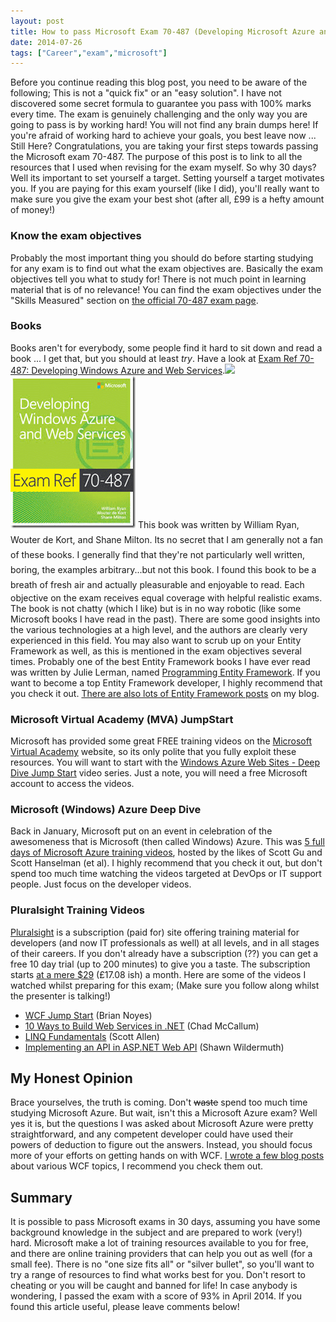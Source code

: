 ```yaml
---
layout: post
title: How to pass Microsoft Exam 70-487 (Developing Microsoft Azure and Web Services) in 30 days
date: 2014-07-26
tags: ["Career","exam","microsoft"]
---
```


Before you continue reading this blog post, you need to be aware of the following; This is not a "quick fix" or an "easy solution".  I have not discovered some secret formula to guarantee you pass with 100% marks every time.  The exam is genuinely challenging and the only way you are going to pass is by working hard!  You will not find any brain dumps here!  If you're afraid of working hard to achieve your goals, you best leave now ... Still Here? Congratulations, you are taking your first steps towards passing the Microsoft exam 70-487.  The purpose of this post is to link to all the resources that I used when revising for the exam myself. So why 30 days? Well its important to set yourself a target.  Setting yourself a target motivates you.  If you are paying for this exam yourself (like I did), you'll really want to make sure you give the exam your best shot (after all, £99 is a hefty amount of money!)

### **Know the exam objectives**

Probably the most important thing you should do before starting studying for any exam is to find out what the exam objectives are.  Basically the exam objectives tell you what to study for! There is not much point in learning material that is of no relevance! You can find the exam objectives under the "Skills Measured" section on [the official 70-487 exam page](https://www.microsoft.com/learning/en-gb/exam-70-487.aspx).

### **Books**

Books aren't for everybody, some people find it hard to sit down and read a book ... I get that, but you should at least _try_. Have a look at [Exam Ref 70-487: Developing Windows Azure and Web Services](http://www.amazon.co.uk/gp/product/B00JDMPNY4/ref=as_li_qf_sp_asin_il_tl?ie=UTF8&camp=1634&creative=6738&creativeASIN=B00JDMPNY4&linkCode=as2&tag=jprecom-21&linkId=H5ERDRXEITZ3Z4YG).![](ir?t=jprecom-21&l=as2&o=2&a=0735677220) [![AzureWebServicesBook](AzureWebServicesBook_thumb.png "AzureWebServicesBook")](https://developerhandbook.com/wp-content/uploads/2014/07/AzureWebServicesBook.png) <span style="line-height: 1.7142;">This book was written by William Ryan, Wouter de Kort, and Shane Milton.  Its no secret that I am generally not a fan of these books.  I generally find that they're not particularly well written, boring, the examples arbitrary...but not this book.  I found this book to be a breath of fresh air and actually pleasurable and enjoyable to read. </span> Each objective on the exam receives equal coverage with helpful realistic exams.  The book is not chatty (which I like) but is in no way robotic (like some Microsoft books I have read in the past).  There are some good insights into the various technologies at a high level, and the authors are clearly very experienced in this field. You may also want to scrub up on your Entity Framework as well, as this is mentioned in the exam objectives several times.  Probably one of the best Entity Framework books I have ever read was written by Julie Lerman, named [Programming Entity Framework](http://www.amazon.co.uk/gp/product/0596807260/ref=as_li_qf_sp_asin_il_tl?ie=UTF8&camp=1634&creative=6738&creativeASIN=0596807260&linkCode=as2&tag=jprecom-21&linkId=XHG6ULX5EKZQR37F).  If you want to become a top Entity Framework developer, I highly recommend that you check it out.  [There are also lots of Entity Framework posts](https://developerhandbook.com/category/entity-framework/) on my blog.

### **Microsoft Virtual Academy (MVA) JumpStart**

Microsoft has provided some great FREE training videos on the [Microsoft Virtual Academy](http://www.microsoftvirtualacademy.com/ "Microsoft Virtual Academy") website, so its only polite that you fully exploit these resources. You will want to start with the [Windows Azure Web Sites - Deep Dive Jump Start](http://www.microsoftvirtualacademy.com/training-courses/windows-azure-web-sites-deep-dive-jump-start) video series.  Just a note, you will need a free Microsoft account to access the videos.

### **Microsoft (Windows) Azure Deep Dive**

Back in January, Microsoft put on an event in celebration of the awesomeness that is Microsoft (then called Windows) Azure.  This was [5 full days of Microsoft Azure training videos](http://www.microsoftvirtualacademy.com/colleges/windows-azure-deep-dive), hosted by the likes of Scott Gu and Scott Hanselman (et al).  I highly recommend that you check it out, but don't spend too much time watching the videos targeted at DevOps or IT support people.  Just focus on the developer videos.

### **Pluralsight Training Videos**

[Pluralsight](http://www.pluralsight.com/training/ "Pluralsight") is a subscription (paid for) site offering training material for developers (and now IT professionals as well) at all levels, and in all stages of their careers.  If you don't already have a subscription (??) you can get a free 10 day trial (up to 200 minutes) to give you a taste.  The subscription starts [at a mere $29](http://www.pluralsight.com/training/Products/Individual "Pluralsight") (£17.08 ish) a month. Here are some of the videos I watched whilst preparing for this exam; (Make sure you follow along whilst the presenter is talking!)

*   [WCF Jump Start](http://pluralsight.com/training/courses/TableOfContents?courseName=wcf-jumpstart&highlight=brian-noyes_wcf-jumpstart-m1-intro*4,2,5,3!brian-noyes_wcf-jumpstart-m5-security*2,3,1,4!brian-noyes_wcf-jumpstart-m4-client*1#wcf-jumpstart-m1-intro "Building Applications with ASP .NET MVC 4") (Brian Noyes)
*   [10 Ways to Build Web Services in .NET](http://pluralsight.com/training/courses/TableOfContents?courseName=building-dotnet-web-services-10ways&highlight=chad-mccallum_building-dotnet-web-services-10ways-m2-asmx!chad-mccallum_building-dotnet-web-services-10ways-m3-wcf!chad-mccallum_building-dotnet-web-services-10ways-m4-wcf-ajax!chad-mccallum_building-dotnet-web-services-10ways-m5-wcf-rest!chad-mccallum_building-dotnet-web-services-10ways-m6-wcf-data!chad-mccallum_building-dotnet-web-services-10ways-m7-mvc3!chad-mccallum_building-dotnet-web-services-10ways-m8-mvc4!chad-mccallum_building-dotnet-web-services-10ways-m9-fubu!chad-mccallum_building-dotnet-web-services-10ways-m10-sstack!chad-mccallum_building-dotnet-web-services-10ways-m11-nancy#building-dotnet-web-services-10ways-m2-asmx) (Chad McCallum)
*   [LINQ Fundamentals](http://pluralsight.com/training/courses/TableOfContents?courseName=linq-fundamentals&highlight=scott-allen_linq-introduction*8,10,6,11!scott-allen_linq-queries!scott-allen_linq-csharp*1,10!scott-allen_linq-operators#linq-introduction) (Scott Allen)
*   [Implementing an API in ASP.NET Web API](http://pluralsight.com/training/courses/TableOfContents?courseName=implementing-restful-aspdotnet-web-api&highlight=shawn-wildermuth_restful-aspdotnet-m1*7,2,4,5!shawn-wildermuth_restful-aspdotnet-m6*1,2#restful-aspdotnet-m1) (Shawn Wildermuth)

## My Honest Opinion

Brace yourselves, the truth is coming.  Don't <span style="text-decoration: line-through;">waste</span> spend too much time studying Microsoft Azure.  But wait, isn't this a Microsoft Azure exam? Well yes it is, but the questions I was asked about Microsoft Azure were pretty straightforward, and any competent developer could have used their powers of deduction to figure out the answers.  Instead, you should focus more of your efforts on getting hands on with WCF.  [I wrote a few blog posts](https://developerhandbook.com/?s=wcf) about various WCF topics, I recommend you check them out.

## **Summary**

It is possible to pass Microsoft exams in 30 days, assuming you have some background knowledge in the subject and are prepared to work (very!) hard.  Microsoft make a lot of training resources available to you for free, and there are online training providers that can help you out as well (for a small fee).  There is no "one size fits all" or "silver bullet", so you'll want to try a range of resources to find what works best for you.  Don't resort to cheating or you will be caught and banned for life! In case anybody is wondering, I passed the exam with a score of 93% in April 2014\. If you found this article useful, please leave comments below!